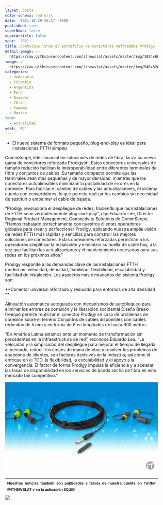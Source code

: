 ```yaml
---
layout: posts
color-schema: red-dark
date: '2021-10-29 08:17 -0500'
published: true
superNews: false
superArticle: false
year: '2021'
title: CommScope lanza el portafolio de conectores reforzados Prodigy
detail-image: >-
  https://raw.githubusercontent.com/itnewslat/assets/master/img/1024x680/conectorer-CommScope-g.jpg
image: >-
  https://raw.githubusercontent.com/itnewslat/assets/master/img/540x320/conectores-CommScope-p.jpg
categories:
  - Venezuela
  - Colombia
  - Argentina
  - Perú
  - Ecuador
  - Chile
  - Panama
  - Mexico
tags:
  - Actualidad
week: '43'
---
```

- El nuevo sistema de formato pequeño, plug-and-play es ideal para instalaciones FTTH simples

CommScope, líder mundial en soluciones de redes de fibra, lanza su nueva gama de conectores reforzado Prodigytm. Estos conectores universales de tamaño reducido facilitan la interoperabilidad entre diferentes terminales de fibra y conjuntos de cables. Su tamaño compacto permite que las terminales sean más pequeñas y de mayor densidad, mientras que los conectores autoalineables minimizan la posibilidad de errores en la conexión. Para facilitar el cambio de cables y las actualizaciones, el sistema cuenta con convertidores, lo que permite realizar los cambios sin necesidad de sustituir o empalmar el cable de bajada. 
 
"Prodigy revoluciona el despliegue de redes, haciendo que las instalaciones de FTTH sean verdaderamente plug-and-play", dijo Eduardo Lee, Director Regional Product Management, Connectivity Solutions de CommScope. "Hemos trabajado estrechamente con nuestros clientes operadores globales para crear y perfeccionar Prodigy, aplicando nuestra amplia visión de redes FTTH más rápidas y sencillas para construir las mejores soluciones de conectores. Estas conexiones reforzadas permitirán a los operadores simplificar la instalación y minimizar su huella de cable hoy, a la vez que facilitan las actualizaciones y el mantenimiento necesarios para sus redes en los próximos años." 

Prodigy responde a las demandas clave de las instalaciones FTTH modernas: velocidad, densidad, fiabilidad, flexibilidad, escalabilidad y facilidad de instalación. Los aspectos más destacados del sistema Prodigy son: 
 
**Conector universal reforzado y reducido para entornos de alta densidad **

Alineación automática autoguiada con mecanismos de autobloqueo para eliminar los errores de conexión y la liberación accidental 
Diseño Break-freeque permite reutilizar el conector Prodigy en caso de problemas de conexión sobre el terreno 
Conjuntos de cables disponibles con cables redondos de 5 mm y en forma de 8 en longitudes de hasta 600 metros 
 
"En América Latina estamos ante un momento de transformación sin precedentes en la infraestructura de red”, reconoce Eduardo Lee. “La velocidad y la simplicidad del despliegue para mejorar el tiempo de llegada al mercado, reducir los costes de mano de obra y resolver los problemas de abandono de clientes, son factores decisivos en la industria; así como el enfoque en el TCO, la flexibilidad, la escalabilidad y el apoyo a la convergencia. El factor de forma Prodigy impulsa la eficiencia y a acelerar las tasas de disponibilidad en los servicios de banda ancha de fibra en este mercado tan competitivo." 

![](https://raw.githubusercontent.com/itnewslat/assets/master/img/540x320/conectores-CommScope-p.jpg)

<table style="height: 42px;" width="569">
<tbody>
<tr>
<td style="text-align: justify;"><sub><strong>Nuestras noticias también son publicadas a través de nuestra cuenta en Twitter <a href="https://twitter.com/itnewslat?lang=es">@ITNEWSLAT</a> y en la aplicación <a href="https://squidapp.co/en/">SQUID</a></strong></sub></td>
</tr>
</tbody>
</table>

<img src="https://tracker.metricool.com/c3po.jpg?hash=56f88a41e39ab42c063cc51676587a04"/>